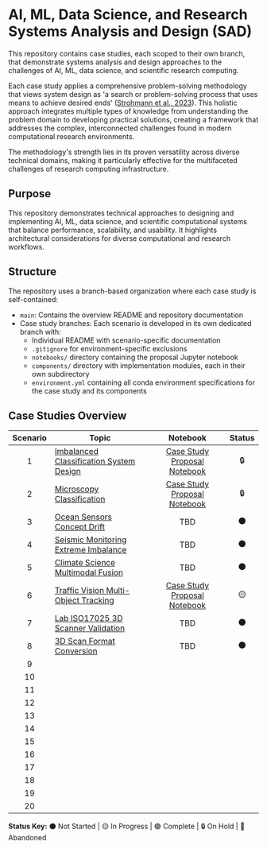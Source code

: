 # AI, ML, Data Science, and Research Systems Analysis and Design (SAD)

This repository contains case studies, each scoped to their own branch, that demonstrate systems analysis and design approaches to the challenges of AI, ML, data science, and scientific research computing.

Each case study applies a comprehensive problem-solving methodology that views system design as 'a search or problem-solving process that uses means to achieve desired ends' ([Strohmann et al., 2023](https://lutpub.lut.fi/bitstream/handle/10024/166324/strohmann_et_al_design_principles_publishers_version.pdf?sequence=3&isAllowed=y)). This holistic approach integrates multiple types of knowledge from understanding the problem domain to developing practical solutions, creating a framework that addresses the complex, interconnected challenges found in modern computational research environments.

The methodology's strength lies in its proven versatility across diverse technical domains, making it particularly effective for the multifaceted challenges of research computing infrastructure.

## Purpose

This repository demonstrates technical approaches to designing and implementing AI, ML, data science, and scientific computational systems that balance performance, scalability, and usability. It highlights architectural considerations for diverse computational and research workflows.

## Structure

The repository uses a branch-based organization where each case study is self-contained:

- `main`: Contains the overview README and repository documentation
- Case study branches: Each scenario is developed in its own dedicated branch with:
  - Individual README with scenario-specific documentation
  - `.gitignore` for environment-specific exclusions
  - `notebooks/` directory containing the proposal Jupyter notebook
  - `components/` directory with implementation modules, each in their own subdirectory
  - `environment.yml` containing all conda environment specifications for the case study and its components

## Case Studies Overview

| Scenario | Topic | Notebook | Status |
|:--------:|-------|:--------:|:------:|
| 1 | [Imbalanced Classification System Design](https://github.com/iTrauco/data-science-sad/tree/feature/scenario1-imbalanced-classification) | [Case Study Proposal Notebook](https://github.com/iTrauco/data-science-sad/blob/feature/scenario1-imbalanced-classification/notebooks/Imbalanced_Classification_Deep_Learning_System_Analysis_And_Design_Proposal.ipynb) | 🔒 |
| 2 | [Microscopy Classification](https://github.com/iTrauco/data-science-sad/tree/feature/scenario2-microscopy-classification) | [Case Study Proposal Notebook](https://github.com/iTrauco/data-science-sad/blob/feature/scenario2-microscopy-classification/notebooks/Microscopy_Image_Classification_Deep_Learning_System_Analysis_And_Design_Proposal.ipynb) | 🔒 |
| 3 | [Ocean Sensors Concept Drift](https://github.com/iTrauco/data-science-sad/tree/scenario3-ocean-sensors/concept-drift) | TBD | ⚫ |
| 4 | [Seismic Monitoring Extreme Imbalance](https://github.com/iTrauco/data-science-sad/tree/scenario4-seismic-monitoring/extreme-imbalance) | TBD | ⚫ |
| 5 | [Climate Science Multimodal Fusion](https://github.com/iTrauco/data-science-sad/tree/scenario5-climate-science/multimodal-fusion) | TBD | ⚫ |
| 6 | [Traffic Vision Multi-Object Tracking](https://github.com/iTrauco/data-science-sad/tree/scenario06/traffic-vision/multi-object-tracking) | [Case Study Proposal Notebook](https://github.com/iTrauco/data-science-sad/blob/scenario06/traffic-vision/multi-object-tracking/notebooks/%5BDRAFT%5DTraffic%20Vision%20Multi-Object%20Tracking%20-%20System%20Analysis%20and%20Design%20Proposal.ipynb) | 🟡 |
| 7 | [Lab ISO17025 3D Scanner Validation](https://github.com/iTrauco/data-science-sad/tree/scenario07/lab-iso17025/3d-scanner-validation) | TBD | ⚫ |
| 8 | [3D Scan Format Conversion](https://github.com/iTrauco/data-science-sad/tree/scenario08/3d-scan/format-conversion) | TBD | ⚫ |
| 9 |  |  |  |
| 10 |  |  |  |
| 11 |  |  |  |
| 12 |  |  |  |
| 13 |  |  |  |
| 14 |  |  |  |
| 15 |  |  |  |
| 16 |  |  |  |
| 17 |  |  |  |
| 18 |  |  |  |
| 19 |  |  |  |
| 20 |  |  |  |

**Status Key:** ⚫ Not Started | 🟡 In Progress | 🟢 Complete | 🔒 On Hold | 🔴 Abandoned